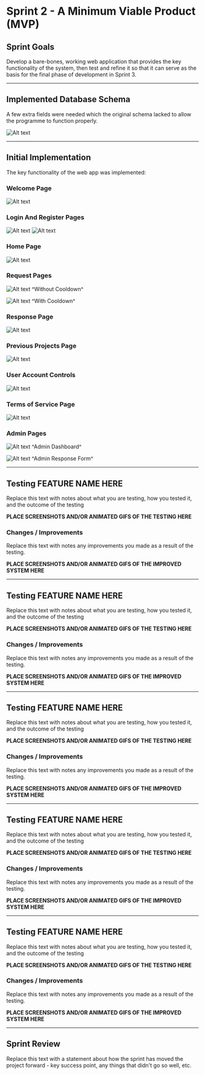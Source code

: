# Sprint 2 - A Minimum Viable Product (MVP)


## Sprint Goals

Develop a bare-bones, working web application that provides the key functionality of the system, then test and refine it so that it can serve as the basis for the final phase of development in Sprint 3.


---

## Implemented Database Schema

A few extra fields were needed which the original schema lacked to allow the programme to function properly. 

![Alt text](<Screenshot 2025-10-28 092632-1.png>)


---

## Initial Implementation

The key functionality of the web app was implemented:

### Welcome Page

![Alt text](<Screenshot 2025-10-31 133354.png>)

### Login And Register Pages

![Alt text](<Screenshot 2025-10-31 133632.png>)
![Alt text](<Screenshot 2025-10-31 133642.png>)

### Home Page 

![Alt text](<Screenshot 2025-10-31 133420.png>)

### Request Pages

![Alt text](<Screenshot 2025-10-31 134251.png>)
^Without Cooldown^

![Alt text](<Screenshot 2025-10-31 133438.png>)
^With Cooldown^

### Response Page

![Alt text](<Screenshot 2025-10-31 133718.png>)

### Previous Projects Page

![Alt text](<Screenshot 2025-10-31 133818.png>)

### User Account Controls

![Alt text](<Screenshot 2025-10-31 133501.png>)

### Terms of Service Page

![Alt text](<Screenshot 2025-10-31 133531.png>)

### Admin Pages

![Alt text](<Screenshot 2025-10-31 134957.png>)
^Admin Dashboard^

![Alt text](<Screenshot 2025-10-31 135035.png>)
^Admin Response Form^


---

## Testing FEATURE NAME HERE

Replace this text with notes about what you are testing, how you tested it, and the outcome of the testing

**PLACE SCREENSHOTS AND/OR ANIMATED GIFS OF THE TESTING HERE**

### Changes / Improvements

Replace this text with notes any improvements you made as a result of the testing.

**PLACE SCREENSHOTS AND/OR ANIMATED GIFS OF THE IMPROVED SYSTEM HERE**


---

## Testing FEATURE NAME HERE

Replace this text with notes about what you are testing, how you tested it, and the outcome of the testing

**PLACE SCREENSHOTS AND/OR ANIMATED GIFS OF THE TESTING HERE**

### Changes / Improvements

Replace this text with notes any improvements you made as a result of the testing.

**PLACE SCREENSHOTS AND/OR ANIMATED GIFS OF THE IMPROVED SYSTEM HERE**


---

## Testing FEATURE NAME HERE

Replace this text with notes about what you are testing, how you tested it, and the outcome of the testing

**PLACE SCREENSHOTS AND/OR ANIMATED GIFS OF THE TESTING HERE**

### Changes / Improvements

Replace this text with notes any improvements you made as a result of the testing.

**PLACE SCREENSHOTS AND/OR ANIMATED GIFS OF THE IMPROVED SYSTEM HERE**


---

## Testing FEATURE NAME HERE

Replace this text with notes about what you are testing, how you tested it, and the outcome of the testing

**PLACE SCREENSHOTS AND/OR ANIMATED GIFS OF THE TESTING HERE**

### Changes / Improvements

Replace this text with notes any improvements you made as a result of the testing.

**PLACE SCREENSHOTS AND/OR ANIMATED GIFS OF THE IMPROVED SYSTEM HERE**


---

## Testing FEATURE NAME HERE

Replace this text with notes about what you are testing, how you tested it, and the outcome of the testing

**PLACE SCREENSHOTS AND/OR ANIMATED GIFS OF THE TESTING HERE**

### Changes / Improvements

Replace this text with notes any improvements you made as a result of the testing.

**PLACE SCREENSHOTS AND/OR ANIMATED GIFS OF THE IMPROVED SYSTEM HERE**


---

## Sprint Review

Replace this text with a statement about how the sprint has moved the project forward - key success point, any things that didn't go so well, etc.

